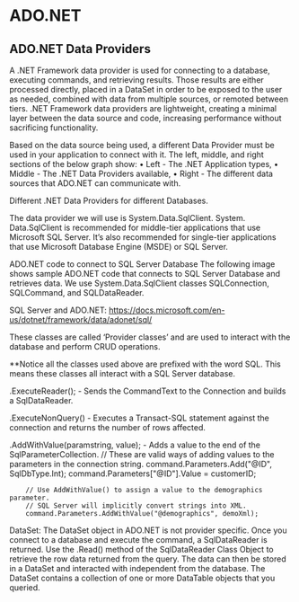 # ADO.NET

## ADO.NET Data Providers

A .NET Framework data provider is used for connecting to a database, executing commands, and retrieving results. Those results are either processed directly, placed in a DataSet in order to be exposed to the user as needed, combined with data from multiple sources, or remoted between tiers. .NET Framework data providers are lightweight, creating a minimal layer between the data source and code, increasing performance without sacrificing functionality.

Based on the data source being used, a different Data Provider must be used in your application to connect with it. The left, middle, and right sections of the below graph show:
• Left - The .NET Application types, 
• Middle - The .NET Data Providers available,
• Right - The different data sources that ADO.NET can communicate with.

Different .NET Data Providers for different Databases.

The data provider we will use is System.Data.SqlClient. System. Data.SqlClient is recommended for middle-tier applications that use Microsoft SQL Server. It’s also recommended for single-tier applications that use Microsoft Database Engine (MSDE) or SQL Server.

ADO.NET code to connect to SQL Server Database
The following image shows sample ADO.NET code that connects to SQL Server Database and retrieves data. We use System.Data.SqlClient classes SQLConnection, SQLCommand, and SQLDataReader.

SQL Server and ADO.NET:
https://docs.microsoft.com/en-us/dotnet/framework/data/adonet/sql/

These classes are called ‘Provider classes’ and are used to interact with the database and perform CRUD operations. 

 **Notice all the classes used above are prefixed with the word SQL. This means these classes all interact with a SQL Server database.

.ExecuteReader(); - Sends the CommandText to the Connection and builds a SqlDataReader.

.ExecuteNonQuery() - Executes a Transact-SQL statement against the connection and returns the number of rows affected.

.AddWithValue(paramstring, value); - Adds a value to the end of the SqlParameterCollection.
        // These are valid ways of adding values to the parameters in the connection string.
        command.Parameters.Add("@ID", SqlDbType.Int);
        command.Parameters["@ID"].Value = customerID;
 
        // Use AddWithValue() to assign a value to the demographics parameter.
        // SQL Server will implicitly convert strings into XML.
        command.Parameters.AddWithValue("@demographics", demoXml);

DataSet:
The DataSet object in ADO.NET is not provider specific. Once you connect to a database and execute the command, a SqlDataReader is returned. Use the .Read() method of the SqlDataReader Class Object to retrieve the row data returned from the query. The data can then be stored in a DataSet and interacted with independent from the database. The DataSet contains a collection of one or more DataTable objects that you queried.
